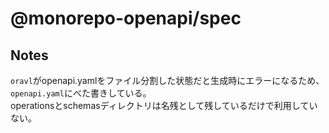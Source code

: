 # @monorepo-openapi/spec

## Notes

`oravl`がopenapi.yamlをファイル分割した状態だと生成時にエラーになるため、`openapi.yaml`にべた書きしている。\
operationsとschemasディレクトリは名残として残しているだけで利用していない。
